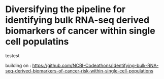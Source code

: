 # Diversifying the pipeline for identifying bulk RNA-seq derived biomarkers of cancer within single cell populatins



testest 

building on : https://github.com/NCBI-Codeathons/Identifying-bulk-RNA-seq-derived-biomarkers-of-cancer-risk-within-single-cell-populations
